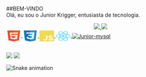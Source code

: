 ##BEM-VINDO <br>
Olá, eu sou o Junior Krigger, entusiasta de tecnologia.
<div align="center">
  <a href="https://github.com/juniorkrigger?tab=repositories">
  <img height="180em" src= "https://github-readme-stats.vercel.app/api?username=juniorkrigger&show_icons=true&theme=dark"/> 
  <img height="180em" src="https://github-readme-stats.vercel.app/api/top-langs/?username=juniorkrigger&layout=compact&langs_count=7&theme=dark"/>
    
</div>
 
 <div style="display: inline_block">
    <img align="center" alt="Junior-HTML" height="30" width="40" src="https://raw.githubusercontent.com/devicons/devicon/master/icons/html5/html5-original.svg">
    <img align="center" alt="Junior-CSS" height="30" width="40" src="https://raw.githubusercontent.com/devicons/devicon/master/icons/css3/css3-original.svg">
    <img align="center" alt="Junior-Js" height="30" width="40" src="https://raw.githubusercontent.com/devicons/devicon/master/icons/javascript/javascript-plain.svg">
    <img align="center" alt="Junior-React" height="30" width="40" src="https://raw.githubusercontent.com/devicons/devicon/master/icons/react/react-original.svg">
    <img align="center" alt="Junior-mysql" height="30" width="40" src="https://cdn.jsdelivr.net/gh/devicons/devicon/icons/mysql/mysql-original-wordmark.svg" />
 </div>

  ##
 
<div>
    <a href = "mailto:juniorkrigger@gmail.com"><img src="https://img.shields.io/badge/-Gmail-%23333?style=for-the-badge&logo=gmail&logoColor=white" target="_blank"></a>
    <a href="https://linkedin.com/in/junior-krigger" target="_blank"><img src="https://img.shields.io/badge/-LinkedIn-%230077B5?style=for-the-badge&logo=linkedin&logoColor=white" target="_blank"></a>

![Snake animation](https://github.com/juniorkrigger/juniorkrigger/blob/output/github-contribution-grid-snake.svg)

</div>
